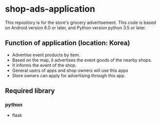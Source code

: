 # shop-ads-application
 This repository is for the store's grocery advertisement. 
 This code is based on Android version 6.0 or later, and Python version python 3.5 or later.
 
## Function of application (location: Korea)
 - Advertise event products by item.
 - Based on the map, it advertises the event goods of the nearby shops.
 - It informs the event of the shop.
 - General users of apps and shop owners will use this apps
 - Store owners can apply for advertising through this app.
 

## Required library
### python
 - flask
